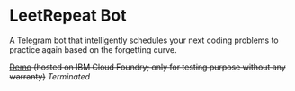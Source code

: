 # LeetRepeat Bot
A Telegram bot that intelligently schedules your next coding problems to practice again based on the forgetting curve.

~~[Demo](http://t.me/LeetRepeatBot) (hosted on IBM Cloud Foundry; only for testing purpose without any warranty)~~ *Terminated*
